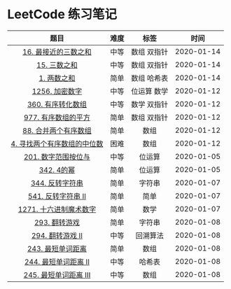 # LeetCode 练习笔记

|                             题目                             | 难度 |    标签     |    时间    |
| :----------------------------------------------------------: | :--: | :---------: | :--------: |
| [16. 最接近的三数之和](./src/main/java/com/ysx/leetcode/medium/LeetCode16.java) | 中等 | 数组 双指针 | 2020-01-14 |
| [15. 三数之和](./src/main/java/com/ysx/leetcode/medium/LeetCode15.java) | 中等 | 数组 双指针 | 2020-01-14 |
| [1. 两数之和](./src/main/java/com/ysx/leetcode/easy/LeetCode1.java) | 简单 | 数组 哈希表 | 2020-01-14 |
| [1256. 加密数字](./src/main/java/com/ysx/leetcode/medium/LeetCode1256.java) | 中等 | 位运算 数学 | 2020-01-12 |
| [360. 有序转化数组](./src/main/java/com/ysx/leetcode/medium/LeetCode360.java) | 中等 | 数学 双指针 | 2020-01-12 |
| [977. 有序数组的平方](./src/main/java/com/ysx/leetcode/easy/LeetCode977.java) | 简单 | 数组 双指针 | 2020-01-12 |
| [88. 合并两个有序数组](./src/main/java/com/ysx/leetcode/easy/LeetCode88.java) | 简单 |    数组     | 2020-01-12 |
| [4. 寻找两个有序数组的中位数](./src/main/java/com/ysx/leetcode/advanced/LeetCode4.java) | 困难 |    数组     | 2020-01-12 |
|    [201. 数字范围按位与](./mdfiles/medium/LeetCode201.md)    | 中等 |   位运算    | 2020-01-05 |
|         [342. 4的幂](./mdfiles/easy/LeetCode342.md)          | 简单 |   位运算    | 2020-01-05 |
| [344. 反转字符串](./src/main/java/com/ysx/leetcode/easy/LeetCode344.java) | 简单 |   字符串    | 2020-01-07 |
| [541. 反转字符串 II](./src/main/java/com/ysx/leetcode/easy/LeetCode541.java) | 简单 |    简单     | 2020-01-07 |
| [1271. 十六进制魔术数字](./src/main/java/com/ysx/leetcode/easy/LeetCode1271.java) | 简单 |    数学     | 2020-01-07 |
| [293. 翻转游戏](./src/main/java/com/ysx/leetcode/easy/LeetCode293.java) | 简单 |   字符串    | 2020-01-08 |
| [294. 翻转游戏 II](.//src/main/java/com/ysx/leetcode/easy/LeetCode294.java) | 中等 |  回溯算法   | 2020-01-08 |
| [243. 最短单词距离](.//src/main/java/com/ysx/leetcode/easy/LeetCode243.java) | 简单 |    数组     | 2020-01-08 |
| [244. 最短单词距离 II](.//src/main/java/com/ysx/leetcode/medium/LeetCode244.java) | 中等 |   哈希表    | 2020-01-08 |
| [245. 最短单词距离 III](.//src/main/java/com/ysx/leetcode/medium/LeetCode245.java) | 中等 |    数组     | 2020-01-08 |



